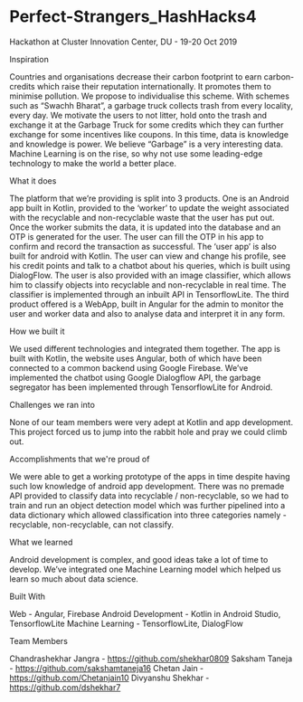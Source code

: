 # Perfect-Strangers_HashHacks4
Hackathon at Cluster Innovation Center, DU - 19-20 Oct 2019



Inspiration

Countries and organisations decrease their carbon footprint to earn carbon-credits which raise their reputation internationally. It promotes them to minimise pollution.
We propose to individualise this scheme. With schemes such as “Swachh Bharat”, a garbage truck collects trash from every locality, every day. We motivate the users to not litter, hold onto the trash and exchange it at the Garbage Truck for some credits which they can further exchange for some incentives like coupons.
In this time, data is knowledge and knowledge is power. We believe “Garbage” is a very interesting data. Machine Learning is on the rise, so why not use some leading-edge technology to make the world a better place. 
 
 
What it does

The platform that we’re providing is split into 3 products.
One is an Android app built in Kotlin, provided to the ‘worker’ to update the weight associated with the recyclable and non-recyclable waste that the user has put out. Once the worker submits the data, it is updated into the database and an OTP is generated for the user.
The user can fill the OTP in his app to confirm and record the transaction as successful. The ‘user app’ is also built for android with Kotlin. The user can view and change his profile, see his credit points and talk to a chatbot about his queries, which is built using DialogFlow. 
The user is also provided with an image classifier, which allows him to classify objects into recyclable and non-recyclable in real time. The classifier is implemented through an inbuilt API in TensorflowLite.
The third product offered is a WebApp, built in Angular for the admin to monitor the user and worker data and also to analyse data and interpret it in any form.
 
How we built it

We used different technologies and integrated them together. 
The app is built with Kotlin, the website uses Angular, both of which have been connected to a common backend using Google Firebase.
We’ve implemented the chatbot using Google Dialogflow API, the garbage segregator has been implemented through TensorflowLite for Android.

Challenges we ran into

None of our team members were very adept at Kotlin and app development. This project forced us to jump into the rabbit hole and pray we could climb out.

Accomplishments that we're proud of

We were able to get a working prototype of the apps in time despite having such low knowledge of android app development.
There was no premade API provided to classify data into recyclable / non-recyclable, so we had to train and run an object detection model which was further pipelined into a data dictionary which allowed classification into three categories namely - recyclable, non-recyclable, can not classify.

What we learned

Android development is complex, and good ideas take a lot of time to develop.
We’ve integrated one Machine Learning model which helped us learn so much about data science.

Built With

Web - Angular, Firebase
Android Development - Kotlin in Android Studio, TensorflowLite
Machine Learning - TensorflowLite, DialogFlow

Team Members

Chandrashekhar Jangra - https://github.com/shekhar0809
Saksham Taneja - https://github.com/sakshamtaneja16
Chetan Jain - https://github.com/Chetanjain10
Divyanshu Shekhar - https://github.com/dshekhar7

